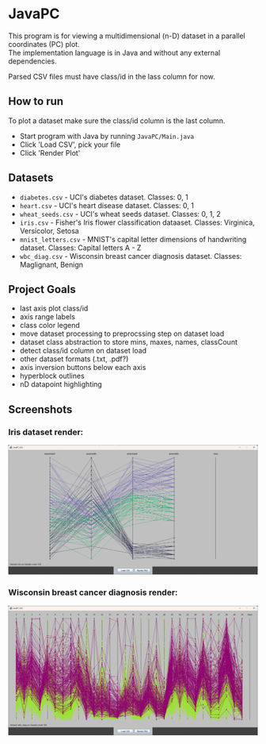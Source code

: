 # JavaPC

This program is for viewing a multidimensional (n-D) dataset in a parallel coordinates (PC) plot.  
The implementation language is in Java and without any external dependencies.  

Parsed CSV files must have class/id in the lass column for now.  

## How to run

To plot a dataset make sure the class/id column is the last column.  
- Start program with Java by running `JavaPC/Main.java`  
- Click 'Load CSV', pick your file  
- Click 'Render Plot'  

## Datasets

- `diabetes.csv` - UCI's diabetes dataset. Classes: 0, 1  
- `heart.csv` - UCI's heart disease dataset. Classes: 0, 1  
- `wheat_seeds.csv` - UCI's wheat seeds dataset. Classes: 0, 1, 2  
- `iris.csv` - Fisher's Iris flower classification dataaset. Classes: Virginica, Versicolor, Setosa  
- `mnist_letters.csv` - MNIST's capital letter dimensions of handwriting dataset. Classes: Capital letters A - Z  
- `wbc_diag.csv` - Wisconsin breast cancer diagnosis dataset. Classes: Maglignant, Benign  

## Project Goals

- last axis plot class/id   
- axis range labels  
- class color legend  
- move dataset processing to preprocssing step on dataset load  
- dataset class abstraction to store mins, maxes, names, classCount  
- detect class/id column on dataset load  
- other dataset formats (.txt, .pdf?)
- axis inversion buttons below each axis  
- hyperblock outlines  
- nD datapoint highlighting  

## Screenshots

### Iris dataset render:  
![Iris dataset render](screenshots/iris_render.png)
### Wisconsin breast cancer diagnosis render:  
![Wisconsin breast cancer diagnosis render](screenshots/wbc_diag_render.png)
